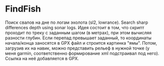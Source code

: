 # FindFish
Поиск свалов на дне по логам эхолота (sl2, lowrance). Search sharp differences depth using sonar logs.
Идея состоит в том, что скрипт проходит по треку с заданным шагом (в метрах), при этом вычисляя разности глубин. Если перепад превышает заданный, то координаты начала/конца заносятся в GPX файл и строится картинка "ямы". Потом, загрузив их на навик, можно представить рельеф в нужной точке (у меня garmin, соответственно формирование xml подстраивал под него). Ссылка на неё добавляется в GPX.
